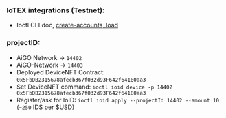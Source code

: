 ### IoTEX integrations (Testnet):
- Ioctl CLI doc, [create-accounts, load](https://docs.iotex.io/builders/web3-development/ioctl-cli/create-accounts)

### projectID:
- AiGO Network -> `14402`
- AiGO-Network -> `14403`
- Deployed DeviceNFT Contract: `0x5FbDB2315678afecb367f032d93F642f64180aa3`
- Set DeviceNFT command: `ioctl ioid device -p 14402 0x5FbDB2315678afecb367f032d93F642f64180aa3`
- Register/ask for IoID: `ioctl ioid apply --projectId 14402 --amount 10` (`~250` IDS per $USD)
